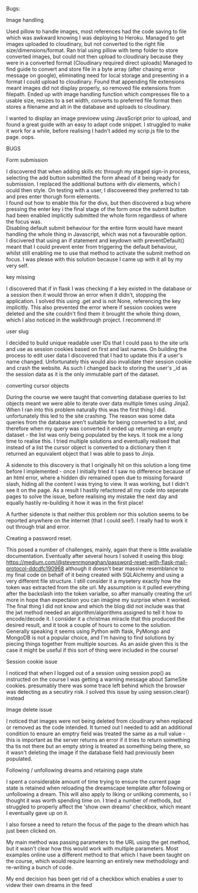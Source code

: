 Bugs:

Image handling

Used pillow to handle images, most references had the code saving to file which was awkward knowing I was deploying to Heroku.
Managed to get images uploaded to cloudinary, but not converted to the right file size/dimensions/format.
Ran trial using pillow with temp folder to store converted images, but could not then upload to cloudinary because they were in a converted format (Cloudinary required direct uploads)
Managed to find guide to convert and store file in a byte array (after chasing error message on google), eliminating need for local storage and presenting in a format I could upload to cloudinary.
Found that appending file extensions meant images did not display properly, so removed file extensions from filepath.
Ended up with image handling function which compresses file to a usable size, resizes to a set width, converts to preferred file format then stores a filename and alt in the database and uploads to cloudinary.  

I wanted to display an image previoew using JavaScript prior to upload, and found a great guide with an easy to adapt code snippet.  I struggled to make it work for a while, before realising I hadn't added my scrip.js file to the page.  oops.

BUGS

Form submission

I discovered that when adding skills etc through my staged sign-in process, selecting the add button submitted the form ahead of it being ready for submission.
I replaced the additional buttons with div elements, which I oculd then style.
On testing with a user, I discoveered they preferred to tab and pres enter thorugh form elements.  
I found out how to enable this for the divs, but then discovered a bug where pressing the enter key i the final stage of the form once the submit button had been enabled implicitly submitted the whole form regardless of where the focus was.  
Disabling default submit behaviour for the entire form would have meant handling the whole thing in Javascript, which was not a favourable option.  
I discivered that using an if statement and keydown with preventDefault() meant that I could prevent enter from triggering the default behaviour, whilst still enabling me to use that method to activate the submit method on focus.  I was please with this solution because I came up with it all by my very self. 

key missing

I discovered that if in flask I was checking if a key existed in the database or a session then it would throw an error when it didn't, stopping the application.
I solved this using .get and is not None, referencing the key implicitly.  This also prevented the error where if session cookies were deleted and the site couldn't find them it brought the whole thing down, which I also noticed in the walkthrough project.  I recommend it!

user slug

I decided to build unique readable user IDs that I could pass to the site urls and use as session cookies based on first and last names.  On building the process to edit user data I discovered that I had to update this if a user's name changed.  Unfortunately this would also invalidate their session cookie and crash the website. As such I changed back to storing the user's _id as the session data as it is the only immutable part of the dataset.

converting cursor objects

During the course we were taught that converting database queries to list objects meant we were able to iterate over data multiple times using Jinja2.  When I ran into this problem naturally this was the first thing I did.  unfortunately this led to the site crashing.  The reason was some data queries from the database aren't suitable for being converted to a list, and therefore when my query was converted it ended up returning an empty dataset - the list was only being populated by the keys. It took me a long time to realise this. I tried multiple solutions and eventually realised that instead of a list the cursor object is converted to a dictionary then it returned an equivalent object that I was able to pass to Jinja.

A sidenote to this discovery is that I originally hit on this solution a long time before I implemented - once I initially tried it I saw no difference because of an html error, where a hidden div remained open due to missing forward slash,  hiding all the content I was trying to view.  It was working, but I didn't see it on the page.  As a result I hastily refactored all my code into seperate pages to solve the issue, before realising my mistake the next day and equally hastily re-building it how it was in the first place!

A further sidenote is that neither this problem nor this solution seems to be reported anywhere on the internet (that I could see!).  I really had to work it out through trial and error.

Creating a password reset.

This posed a number of challenges, mainly, again that there is little available documentation.  Eventually after several hours I solved it useing this blog: https://medium.com/@stevenrmonaghan/password-reset-with-flask-mail-protocol-ddcdfc190968 although it doesn't bear massive resemblance to my final code on behalf of it being created with SQLAlchemy and using a very different file structure.  I still consider it a mysetery exactly how the token was extracted from the site url.  My assumption is it pulled everything after the backslash into the token varialbe, so after manually creating the url more in hope than expectaion you can imagine my surprise when it worked.  The final thing I did not know and which the blog did not include was that the jwt method needed an algorithm/algorithms assigned to tell it how to encode/decode it.  I consider it a christmas miracle that this produced the desired result, and it took a couple of hours to come to the solution. Generally speaking it seems using Python with flask, PyMongo and MongoDB is not a popular choice, and I'm having to find solutions by piecing things together from multiple sources.  As an aside given this is the case it might be useful if this sort of thing were included in the course!  

Session cookie issue

I noticed that when I logged out of a session using session.pop() as instructed on the course I was getting a warning message about SameSite cookies.  presumably there was some trace left behind which the browser was detecting as a secutiry risk. I solved this issue by using session.clear() instead

Image delete issue

I noticed that images were not being deleted from cloudinary when replaced or removed as the code intended. It turned out I needed to add an additional condition to ensure an emptry field was treated the same as a null value - this is important as the server returns an error if it tries to return soimething tha tis not there but an empty string is treated as something being there, so it wasn't deleting the image if the database field had previously been populated.

Following / unfollowing dreams and retaining page state

I spent a considerable amount of time trying to ensure the current page state is retained when reloading the dreamscape template after following or unfollowing a dream.  This will also apply to liking or unliking comments, so I thought it was worth spending time on.  I tried a number of methods, but struggled to properly affect the 'show own dreams' checkbox, which meant I eventually gave up on it.

I also forsee a need to return the focus of the page to the dream which has just been clicked on.  

My main method was passing parameters to the URL using the get method, but it wasn't clear how this would work with multiple parameters. Most examples online use a different method to that which I have been taught on the course, which would require learning an entirely new methodology and re-writing a bunch of code.

My end decision has been get rid of a checkbox which enables a user to videw their own dreams in the feed
